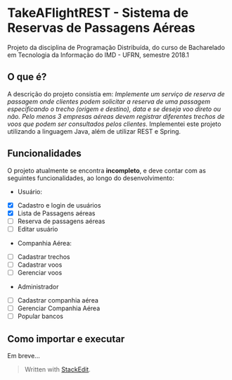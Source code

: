 # TakeAFlightREST - Sistema de Reservas de Passagens Aéreas

Projeto da disciplina de Programação Distribuída, do curso de Bacharelado em Tecnologia da Informação do IMD - UFRN, semestre 2018.1

## O que é?
A descrição do projeto consistia em: *Implemente um serviço de reserva de passagem onde clientes podem solicitar a reserva de uma passagem especificando o trecho (origem e destino), data e se deseja voo direto ou não. Pelo menos 3 empresas aéreas devem registrar diferentes trechos de voos que podem ser consultados pelos clientes.*
Implementei este projeto utilizando a linguagem Java, além de utilizar REST e Spring.

## Funcionalidades
O projeto atualmente se encontra **incompleto**, e deve contar com as seguintes funcionalidades, ao longo do desenvolvimento:

 - Usuário:
 - [x] Cadastro e login de usuários
 - [x] Lista de Passagens aéreas
 - [ ] Reserva de passagens aéreas
 - [ ] Editar usuário
 
 - Companhia Aérea:
 - [ ] Cadastrar trechos
 - [ ] Cadastrar voos
 - [ ] Gerenciar voos
 
 - Administrador
 - [ ] Cadastrar companhia aérea
 - [ ] Gerenciar Companhia Aérea
 - [ ] Popular bancos 

## Como importar e executar

Em breve...

 

> Written with [StackEdit](https://stackedit.io/).
<!--stackedit_data:
eyJoaXN0b3J5IjpbLTE3MDE5MzA0NDBdfQ==
-->